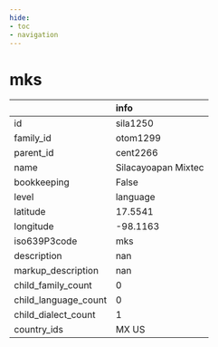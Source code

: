 ```yaml
---
hide:
- toc
- navigation
---
```

# mks
|                      | info                |
|:---------------------|:--------------------|
| id                   | sila1250            |
| family_id            | otom1299            |
| parent_id            | cent2266            |
| name                 | Silacayoapan Mixtec |
| bookkeeping          | False               |
| level                | language            |
| latitude             | 17.5541             |
| longitude            | -98.1163            |
| iso639P3code         | mks                 |
| description          | nan                 |
| markup_description   | nan                 |
| child_family_count   | 0                   |
| child_language_count | 0                   |
| child_dialect_count  | 1                   |
| country_ids          | MX US               |